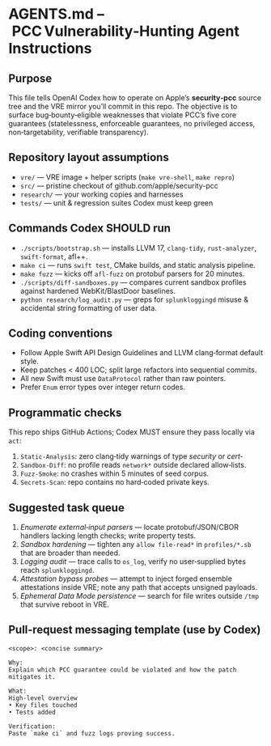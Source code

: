 # AGENTS.md – PCC Vulnerability‑Hunting Agent Instructions

## Purpose

This file tells OpenAI Codex how to operate on Apple’s **security‑pcc** source tree and the VRE mirror you’ll commit in this repo.  The objective is to surface bug‑bounty‑eligible weaknesses that violate PCC’s five core guarantees (statelessness, enforceable guarantees, no privileged access, non‑targetability, verifiable transparency).

## Repository layout assumptions

* `vre/` — VRE image + helper scripts (`make vre-shell`, `make repro`)
* `src/` — pristine checkout of github.com/apple/security-pcc
* `research/` — your working copies and harnesses
* `tests/` — unit & regression suites Codex must keep green

## Commands Codex SHOULD run

* `./scripts/bootstrap.sh` — installs LLVM 17, `clang-tidy`, `rust-analyzer`, `swift-format`, afl++.
* `make ci` — runs `swift test`, CMake builds, and static analysis pipeline.
* `make fuzz` — kicks off `afl-fuzz` on protobuf parsers for 20 minutes.
* `./scripts/diff-sandboxes.py` — compares current sandbox profiles against hardened WebKit/BlastDoor baselines.
* `python research/log_audit.py` — greps for `splunkloggingd` misuse & accidental string formatting of user data.

## Coding conventions

* Follow Apple Swift API Design Guidelines and LLVM clang‑format default style.
* Keep patches < 400 LOC; split large refactors into sequential commits.
* All new Swift must use `DataProtocol` rather than raw pointers.
* Prefer `Enum` error types over integer return codes.

## Programmatic checks

This repo ships GitHub Actions; Codex MUST ensure they pass locally via `act`:

1. `Static‑Analysis`: zero clang‑tidy warnings of type *security* or *cert‑*
2. `Sandbox‑Diff`: no profile reads `network*` outside declared allow‑lists.
3. `Fuzz‑Smoke`: no crashes within 5 minutes of seed corpus.
4. `Secrets‑Scan`: repo contains no hard‑coded private keys.

## Suggested task queue

1. *Enumerate external‑input parsers* — locate protobuf/JSON/CBOR handlers lacking length checks; write property tests.
2. *Sandbox hardening* — tighten any `allow file-read*` in `profiles/*.sb` that are broader than needed.
3. *Logging audit* — trace calls to `os_log`, verify no user‑supplied bytes reach `splunkloggingd`.
4. *Attestation bypass probes* — attempt to inject forged ensemble attestations inside VRE; note any path that accepts unsigned payloads.
5. *Ephemeral Data Mode persistence* — search for file writes outside `/tmp` that survive reboot in VRE.

## Pull‑request messaging template (use by Codex)

```
<scope>: <concise summary>

Why:
Explain which PCC guarantee could be violated and how the patch mitigates it.

What:
High‑level overview   
• Key files touched  
• Tests added  

Verification:
Paste `make ci` and fuzz logs proving success.
```
